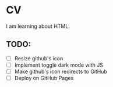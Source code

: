 # CV

I am learning about HTML.


## TODO:
- [ ] Resize github's icon
- [ ] Implement toggle dark mode with JS
- [ ] Make github's icon redirects to GitHub
- [ ] Deploy on GitHub Pages
